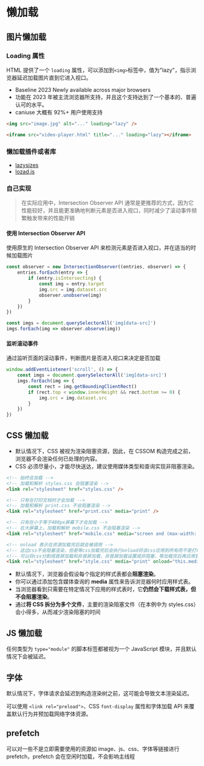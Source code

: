# 懒加载

## 图片懒加载

### Loading 属性

HTML 提供了一个 `loading` 属性，可以添加到`<img>`标签中，值为"lazy"，指示浏览器延迟加载图片直到它进入视口。

-   Baseline 2023 Newly available across major browsers
-   功能在 2023 年被主流浏览器所支持，并且这个支持达到了一个基本的、普遍认可的水平。
-   caniuse 大概有 92%+ 用户使用支持

```html
<img src="image.jpg" alt="..." loading="lazy" />

<iframe src="video-player.html" title="..." loading="lazy"></iframe>
```

### 懒加载插件或者库

-   [lazysizes](https://github.com/aFarkas/lazysizes)
-   [lozad.js](https://github.com/ApoorvSaxena/lozad.js/)

### 自己实现

> 在实际应用中，Intersection Observer API 通常是更推荐的方式，因为它性能较好，并且能更准确地判断元素是否进入视口，同时减少了滚动事件频繁触发带来的性能开销

#### 使用 Intersection Observer API

使用原生的 Intersection Observer API 来检测元素是否进入视口，并在适当的时候加载图片

```js
const observer = new IntersectionObserver((entries, observer) => {
    entries.forEach(entry => {
        if (entry.isIntersecting) {
            const img = entry.target
            img.src = img.dataset.src
            observer.unobserve(img)
        }
    })
})

const imgs = document.querySelectorAll('img[data-src]')
imgs.forEach(img => observer.observe(img))
```

#### 监听滚动事件

通过监听页面的滚动事件，判断图片是否进入视口来决定是否加载

```js
window.addEventListener('scroll', () => {
    const imgs = document.querySelectorAll('img[data-src]')
    imgs.forEach(img => {
        const rect = img.getBoundingClientRect()
        if (rect.top < window.innerHeight && rect.bottom >= 0) {
            img.src = img.dataset.src
        }
    })
})
```

## CSS 懒加载

-   默认情况下，CSS 被视为渲染阻塞资源，因此，在 CSSOM 构造完成之前，浏览器不会渲染任何已处理的内容。
-   CSS 必须尽量小，才能尽快送达，建议使用媒体类型和查询实现非阻塞渲染。

```html
<!-- 始终会加载 -->
<!-- 加载和解析 styles.css 会阻塞渲染 -->
<link rel="stylesheet" href="styles.css" />

<!-- 只有在打印文档时才会加载 -->
<!-- 加载和解析 print.css 不会阻塞渲染 -->
<link rel="stylesheet" href="print.css" media="print" />

<!-- 只有在小于等于480px屏幕下才会加载 -->
<!-- 在大屏幕上，加载和解析 mobile.css 不会阻塞渲染 -->
<link rel="stylesheet" href="mobile.css" media="screen and (max-width: 480px)" />

<!-- onload 表示在资源加载完后就会被调用 -->
<!-- 这边css不会阻塞渲染，但是等css加载完后会执行onload将该css应用到所有而不是打印的时候 -->
<!-- 可以将css分割成首屏加载和非首屏加载，非首屏加载设置成非阻塞，等加载完后再应用到页面上 -->
<link rel="stylesheet" href="style.css" media="print" onload="this.media='all'" />
```

-   默认情况下，浏览器会假设每个指定的样式表都会**阻塞渲染**。
-   你可以通过添加包含媒体查询的 **media** 属性来告诉浏览器何时应用样式表。
-   当浏览器看到只需要在特定情况下应用的样式表时，它**仍然会下载样式表，但不会阻塞渲染**。
-   通过**将 CSS 拆分为多个文件**，主要的渲染阻塞文件（在本例中为 styles.css）会小得多，从而减少渲染阻塞的时间

## JS 懒加载

任何类型为 `type="module"` 的脚本标签都被视为一个 JavaScript 模块，并且默认情况下会被延迟。

## 字体

默认情况下，字体请求会延迟到构造渲染树之前，这可能会导致文本渲染延迟。

可以使用 `<link rel="preload">`、CSS `font-display` 属性和字体加载 API 来覆盖默认行为并预加载网络字体资源。

## prefetch

可以对一些不是立即需要使用的资源如 image、js、css、字体等链接进行 prefetch，prefetch 会在空闲时加载，不会影响主线程
